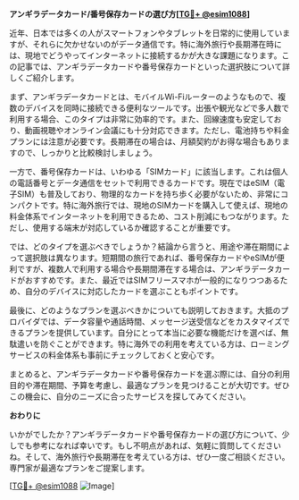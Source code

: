 **アンギラデータカード/番号保存カードの選び方[[TG💪+ @esim1088](https://t.me/s/esim1088)]**

近年、日本では多くの人がスマートフォンやタブレットを日常的に使用していますが、それらに欠かせないのがデータ通信です。特に海外旅行や長期滞在時には、現地でどうやってインターネットに接続するかが大きな課題になります。この記事では、アンギラデータカードや番号保存カードといった選択肢について詳しくご紹介します。

まず、アンギラデータカードとは、モバイルWi-Fiルーターのようなもので、複数のデバイスを同時に接続できる便利なツールです。出張や観光などで多人数で利用する場合、このタイプは非常に効率的です。また、回線速度も安定しており、動画視聴やオンライン会議にも十分対応できます。ただし、電池持ちや料金プランには注意が必要です。長期滞在の場合は、月額契約がお得な場合もありますので、しっかりと比較検討しましょう。

一方で、番号保存カードは、いわゆる「SIMカード」に該当します。これは個人の電話番号とデータ通信をセットで利用できるカードです。現在ではeSIM（電子SIM）も普及しており、物理的なカードを持ち歩く必要がないため、非常にコンパクトです。特に海外旅行では、現地のSIMカードを購入して使えば、現地の料金体系でインターネットを利用できるため、コスト削減にもつながります。ただし、使用する端末が対応しているか確認することが重要です。

では、どのタイプを選ぶべきでしょうか？結論から言うと、用途や滞在期間によって選択肢は異なります。短期間の旅行であれば、番号保存カードやeSIMが便利ですが、複数人で利用する場合や長期間滞在する場合は、アンギラデータカードがおすすめです。また、最近ではSIMフリースマホが一般的になりつつあるため、自分のデバイスに対応したカードを選ぶこともポイントです。

最後に、どのようなプランを選ぶべきかについても説明しておきます。大抵のプロバイダでは、データ容量や通話時間、メッセージ送受信などをカスタマイズできるプランを提供しています。自分にとって本当に必要な機能だけを選べば、無駄遣いを防ぐことができます。特に海外での利用を考えている方は、ローミングサービスの料金体系も事前にチェックしておくと安心です。

まとめると、アンギラデータカードや番号保存カードを選ぶ際には、自分の利用目的や滞在期間、予算を考慮し、最適なプランを見つけることが大切です。ぜひこの機会に、自分のニーズに合ったサービスを探してみてください。

**おわりに**

いかがでしたか？アンギラデータカードや番号保存カードの選び方について、少しでも参考になれば幸いです。もし不明点があれば、気軽に質問してくださいね。そして、海外旅行や長期滞在を考えている方は、ぜひ一度ご相談ください。専門家が最適なプランをご提案します。

[[TG💪+ @esim1088](https://t.me/s/esim1088) ![Image](https://i.postimg.cc/Y0z9fWf4/image.png)]